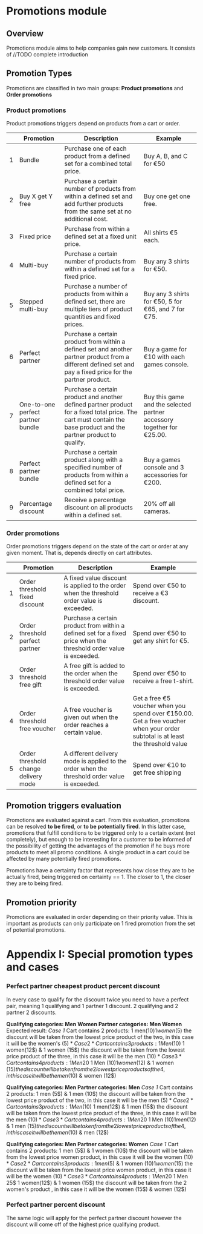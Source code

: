 # Promotions module

## Overview
Promotions module aims to help companies gain new customers. It consists of //TODO complete introduction

## Promotion Types
Promotions are classified in two main groups: **Product promotions** and **Order promotions**

### Product promotions
Product promotions triggers depend on products from a cart or order.

|   | Promotion                   | Description                   | Example                        |
| - | --------------------------- | ----------------------------- | ------------------------------ |
| 1 | Bundle                      | Purchase one of each product from a defined set for a combined total price. | Buy A, B, and C for €50 |
| 2 | Buy X get Y free            | Purchase a certain number of products from within a defined set and add further products from the same set at no additional cost. | Buy one get one free. |
| 3 | Fixed price                 | Purchase from within a defined set at a fixed unit price.| All shirts €5 each. |
| 4 | Multi-buy                   | Purchase a certain number of products from within a defined set for a fixed price.| Buy any 3 shirts for €50. |
| 5 | Stepped multi-buy           | Purchase a number of products from within a defined set, there are multiple tiers of product quantities and fixed prices.| Buy any 3 shirts for €50, 5 for €65, and 7 for €75. |
| 6 | Perfect partner             | Purchase a certain product from within a defined set and another partner product from a different defined set and pay a fixed price for the partner product.| Buy a game for €10 with each games console. |
| 7 | One-to-one perfect partner bundle | Purchase a certain product and another defined partner product for a fixed total price. The cart must contain the base product and the partner product to qualify.| Buy this game and the selected partner accessory together for €25.00.|
| 8 | Perfect partner bundle      | Purchase a certain product along with a specified number of products from within a defined set for a combined total price.| Buy a games console and 3 accessories for €200. |
| 9 | Percentage discount         | Receive a percentage discount on all products within a defined set. | 20% off all cameras. |

### Order promotions
Order promotions triggers depend on the state of the cart or order at any given moment. That is, depends directly on cart attributes.

|   | Promotion                   | Description                   | Example                        |
| - | --------------------------- | ----------------------------- | ------------------------------ |
| 1 | Order threshold fixed discount | A fixed value discount is applied to the order when the threshold order value is exceeded. | Spend over €50 to receive a €3 discount. |
| 2 | Order threshold perfect partner | Purchase a certain product from within a defined set for a fixed price when the threshold order value is exceeded. | Spend over €50 to get any shirt for €5. |
| 3 | Order threshold free gift   | A free gift is added to the order when the threshold order value is exceeded. | Spend over €50 to receive a free t-shirt. |
| 4 | Order threshold free voucher | A free voucher is given out when the order reaches a certain value. | Get a free €5 voucher when you spend over €150.00. Get a free voucher when your order subtotal is at least the threshold value |
| 5 | Order threshold change delivery mode | A different delivery mode is applied to the order when the threshold order value is exceeded. | Spend over €10 to get free shipping |

## Promotion triggers evaluation
Promotions are evaluated against a cart. From this evaluation, promotions can be resolved **to be fired**, or **to be potentially fired**. In this latter case, promotions that fulfill conditions to be triggered only to a certain extent (not completely), but enough to be interesting for a customer to be informed of the possibility of getting the advantages of the promotion if he buys more products to meet all promo conditions. A single product in a cart could be affected by many potentially fired promotions.

Promotions have a certainty factor that represents how close they are to be actually fired, being triggered on certainty == 1. The closer to 1, the closer they are to being fired.

## Promotion priority
Promotions are evaluated in order depending on their priority value. This is important as products can only participate on 1 fired promotion from the set of potential promotions.

# Appendix I: Special promotion types and cases
### Perfect partner cheapest product percent discount
In every case to qualify for the discount twice you need to have a perfect pair, meaning 1 qualifying and 1 partner 1 discount.
2 qualifying and 2 partner 2 discounts.

**Qualifying categories: Men Women
Partner categories: Men Women**
Expected result:
*Case 1*
Cart contains 2 products: 1 men(10$) 1 women(5$) the discount will be taken from the lowest price product of the two, in this case it will be the women's (5$)
*Case 2*
Cart contains 3 products: 1 Men (10$) 1 women(12$) & 1 women (15$) the discount will be taken from the lowest price product of the three, in this case it will be the men (10$)
*Case 3*
Cart contains 4 products: 1Men 20$ 1 Men (10$) 1 women(12$) & 1 women (15$) the discount will be taken from the 2 lowest price products of the 4, in this case it will be the men (10$) & women (12$)

**Qualifying categories: Men
Partner categories: Men**
*Case 1*
Cart contains 2 products: 1 men (5$) & 1 men (10$) the discount will be taken from the lowest price product of the two, in this case it will be the men (5$)
*Case 2*
Cart contains 3 products: 1 Men (10$) 1 men(12$) & 1 men (15$) the discount will be taken from the lowest price product of the three, in this case it will be the men (10$)
*Case 3*
Cart contains 4 products: 1 Men 20$ 1 Men (10$) 1 men(12$) & 1 men (15$) the discount will be taken from the 2 lowest price products of the 4, in this case it will be the men (10$) & men (12$)

**Qualifying categories: Men
Partner categories: Women**
*Case 1*
Cart contains 2 products: 1 men (5$) & 1 women (10$) the discount will be taken from the lowest price women product, in this case it will be the women (10$)
*Case 2*
Cart contains 3 products: 1 men (5$) & 1 women (10$) 1 women (15$) the discount will be taken from the lowest price women product, in this case it will be the women (10$)
*Case 3*
Cart contains 4 products: 1 Men 20$ 1 Men 25$ 1 women(12$) & 1 women (15$) the discount will be taken from the 2 women's product , in this case it will be the women (15$) & women (12$)

### Perfect partner percent discount
The same logic will apply for the perfect partner discount however the discount will come off of the highest price qualifying product.
